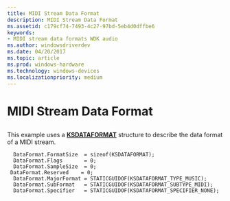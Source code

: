 ```yaml
---
title: MIDI Stream Data Format
description: MIDI Stream Data Format
ms.assetid: c179cf74-7493-4c27-97bd-5eb4d0dffbe6
keywords:
- MIDI stream data formats WDK audio
ms.author: windowsdriverdev
ms.date: 04/20/2017
ms.topic: article
ms.prod: windows-hardware
ms.technology: windows-devices
ms.localizationpriority: medium
---
```


# MIDI Stream Data Format


## <span id="midi_stream_data_format"></span><span id="MIDI_STREAM_DATA_FORMAT"></span>


This example uses a [**KSDATAFORMAT**](https://msdn.microsoft.com/library/windows/hardware/ff561656) structure to describe the data format of a MIDI stream.

```
  DataFormat.FormatSize  = sizeof(KSDATAFORMAT);
  DataFormat.Flags       = 0;
  DataFormat.SampleSize  = 0;
 DataFormat.Reserved    = 0;
  DataFormat.MajorFormat = STATICGUIDOF(KSDATAFORMAT_TYPE_MUSIC);
  DataFormat.SubFormat   = STATICGUIDOF(KSDATAFORMAT_SUBTYPE_MIDI);
  DataFormat.Specifier   = STATICGUIDOF(KSDATAFORMAT_SPECIFIER_NONE);
```

 

 




